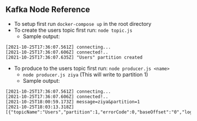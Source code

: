 ## Kafka Node Reference

- To setup first run `docker-compose up` in the root directory
- To create the users topic first run: `node topic.js`
  - Sample output:

```
[2021-10-25T17:36:07.561Z] connecting...
[2021-10-25T17:36:07.606Z] connected!..
[2021-10-25T17:36:07.635Z] "Users" partition created
```


- To produce to the users topic first run: `node producer.js <name>`
  - `node producer.js ziya` (This will write to partition 1)
  - Sample output:

```
[2021-10-25T17:36:07.561Z] connecting...
[2021-10-25T17:36:07.606Z] connected!..
[2021-10-25T18:00:59.173Z] message=ziya&partition=1
[2021-10-25T18:03:13.318Z] [{"topicName":"Users","partition":1,"errorCode":0,"baseOffset":"0","logAppendTime":"-1","logStartOffset":"0"}]
```